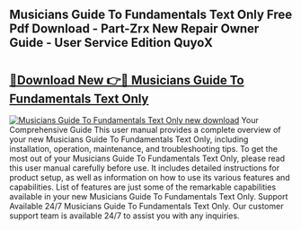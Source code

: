 ## Musicians Guide To Fundamentals Text Only Free Pdf Download - Part-Zrx New Repair Owner Guide - User Service Edition QuyoX

# <h2><a href="http://bc52019.oget.top/?id=Musicians+Guide+To+Fundamentals+Text+Only">🔗Download New 👉🔴 Musicians Guide To Fundamentals Text Only</a></h2>

[![Musicians Guide To Fundamentals Text Only new download](https://i.imgur.com/5g1atiW.png)](http://bc52019.oget.top/?id=Musicians+Guide+To+Fundamentals+Text+Only)
Your Comprehensive Guide This user manual provides a complete overview of your new Musicians Guide To Fundamentals Text Only, including installation, operation, maintenance, and troubleshooting tips. To get the most out of your Musicians Guide To Fundamentals Text Only, please read this user manual carefully before use. It includes detailed instructions for product setup, as well as information on how to use its various features and capabilities. List of features are just some of the remarkable capabilities available in your new Musicians Guide To Fundamentals Text Only. Support Available 24/7 Musicians Guide To Fundamentals Text Only. Our customer support team is available 24/7 to assist you with any inquiries.
